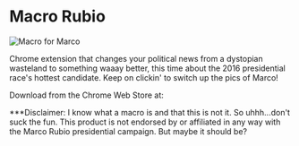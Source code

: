 # Macro Rubio

![Macro for Marco](/promo/promo.png)

Chrome extension that changes your political news from a dystopian wasteland to something waaay better, this time about the 2016 presidential race's hottest candidate. Keep on clickin' to switch up the pics of Marco!

Download from the Chrome Web Store at: 

***Disclaimer: I know what a macro is and that this is not it. So uhhh...don't suck the fun. This product is not endorsed by or affiliated in any way with the Marco Rubio presidential campaign. But maybe it should be?

